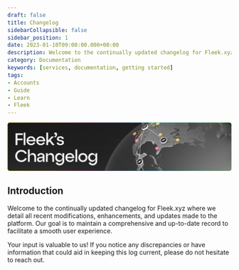 ```yaml
---
draft: false
title: Changelog
sidebarCollapsible: false
sidebar_position: 1
date: 2023-01-10T09:00:00.000+00:00
description: Welcome to the continually updated changelog for Fleek.xyz where we detail all recent modifications, enhancements, and updates made to the platform.
category: Documentation
keywords: [services, documentation, getting started]
tags:
- Accounts
- Guide
- Learn
- Fleek
---
```


![](../docs/images/changelog.png)

## Introduction

Welcome to the continually updated changelog for Fleek.xyz where we detail all recent modifications, enhancements, and updates made to the platform. Our goal is to maintain a comprehensive and up-to-date record to facilitate a smooth user experience.

Your input is valuable to us! If you notice any discrepancies or have information that could aid in keeping this log current, please do not hesitate to reach out.

